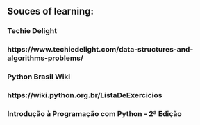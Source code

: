 ## Souces of learning:

### Techie Delight

<h3>https://www.techiedelight.com/data-structures-and-algorithms-problems/</h3>

### Python Brasil Wiki

<h3>https://wiki.python.org.br/ListaDeExercicios</h3>

### Introdução à Programação com Python - 2ª Edição
